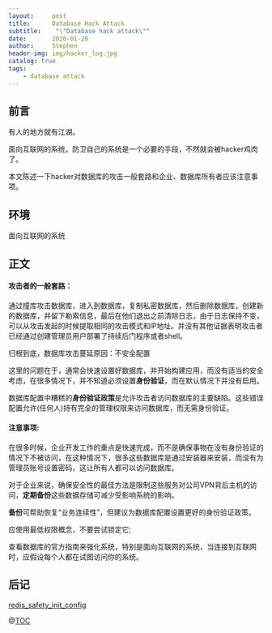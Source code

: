 ```yaml
---
layout:     post
title:      Database Hack Attack
subtitle:    "\"Database hack attack\""
date:       2020-01-20
author:     Stephen
header-img: img/hacker_log.jpg
catalog: true
tags:
    - database attack
---
```

## 前言

有人的地方就有江湖。

面向互联网的系统，防卫自己的系统是一个必要的手段，不然就会被hacker鸡肉了。

本文陈述一下hacker对数据库的攻击一般套路和企业、数据库所有者应该注意事项。

## 环境
面向互联网的系统

## 正文

#### 攻击者的一般套路：

通过撞库攻击数据库，进入到数据库，复制私密数据库，然后删除数据库，创建新的数据库，并留下勒索信息，最后在他们退出之前清除日志，由于日志保持不变，可以从攻击发起的时候提取相同的攻击模式和IP地址。并没有其他证据表明攻击者已经通过创建管理员用户部署了持续后门程序或者shell。

归根到底，数据库攻击蔓延原因：不安全配置

这里的问题在于，通常会快速设置好数据库，并开始构建应用，而没有适当的安全考虑，在很多情况下，并不知道必须设置**身份验证**，而在默认情况下并没有启用。

数据库配置中糟糕的**身份验证政策**是允许攻击者访问数据库的主要缺陷。这些错误配置允许(任何人)持有完全的管理权限来访问数据库，而无需身份验证。

#### 注意事项:
在很多时候，企业开发工作的重点是快速完成，而不是确保事物在没有身份验证的情况下不被访问，在这种情况下，很多这些数据库是通过安装器来安装，而没有为管理员账号设置密码，这让所有人都可以访问数据库。

对于企业来说，确保安全性的最佳方法是限制这些服务对公司VPN背后主机的访问，**定期备份**这些数据存储可减少受影响系统的影响。

**备份**可帮助恢复“业务连续性”，但建议为数据库配置设置更好的身份验证政策。

应使用最低权限概念，不要尝试锁定它;

查看数据库的官方指南来强化系统，特别是面向互联网的系统，当连接到互联网时，应假设每个人都在试图访问你的系统。




## 后记

[redis_safety_init_config]()

@[TOC](这里写自定义目录标题)


